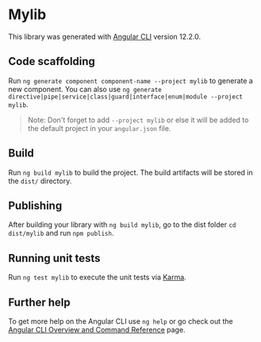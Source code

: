 # Mylib

This library was generated with [Angular CLI](https://github.com/angular/angular-cli) version 12.2.0.

## Code scaffolding

Run `ng generate component component-name --project mylib` to generate a new component. You can also use `ng generate directive|pipe|service|class|guard|interface|enum|module --project mylib`.
> Note: Don't forget to add `--project mylib` or else it will be added to the default project in your `angular.json` file. 

## Build

Run `ng build mylib` to build the project. The build artifacts will be stored in the `dist/` directory.

## Publishing

After building your library with `ng build mylib`, go to the dist folder `cd dist/mylib` and run `npm publish`.

## Running unit tests

Run `ng test mylib` to execute the unit tests via [Karma](https://karma-runner.github.io).

## Further help

To get more help on the Angular CLI use `ng help` or go check out the [Angular CLI Overview and Command Reference](https://angular.io/cli) page.
